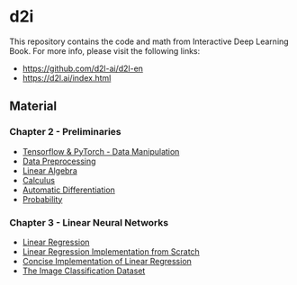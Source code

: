 # d2i
This repository contains the code and math from Interactive Deep Learning Book.
For more info, please visit the following links:
* https://github.com/d2l-ai/d2l-en
* https://d2l.ai/index.html



## Material

### Chapter 2 - Preliminaries
* [Tensorflow & PyTorch - Data Manipulation](chapter_2/lesson_2_tensorflow_2_1.ipynb)
* [Data Preprocessing](chapter_2/lesson_2_2.ipynb)
* [Linear Algebra](chapter_2/lesson_2_3.ipynb)
* [Calculus](chapter_2/lesson_2_4.ipynb)
* [Automatic Differentiation](chapter_2/lesson_2_5.ipynb)
* [Probability](chapter_2/lesson_2_6.ipynb)

### Chapter 3 - Linear Neural Networks
* [Linear Regression](chapter_3/chapter_3_1.ipynb)
* [Linear Regression Implementation from Scratch](chapter_3/chapter_3_2.ipynb)
* [Concise Implementation of Linear Regression](chapter_3/chapter_3_3.ipynb)
* [The Image Classification Dataset](chapter_3/chapter_3_5.ipynb)
